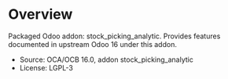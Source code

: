 # Overview

Packaged Odoo addon: stock_picking_analytic. Provides features documented in upstream Odoo 16 under this addon.

- Source: OCA/OCB 16.0, addon stock_picking_analytic
- License: LGPL-3
